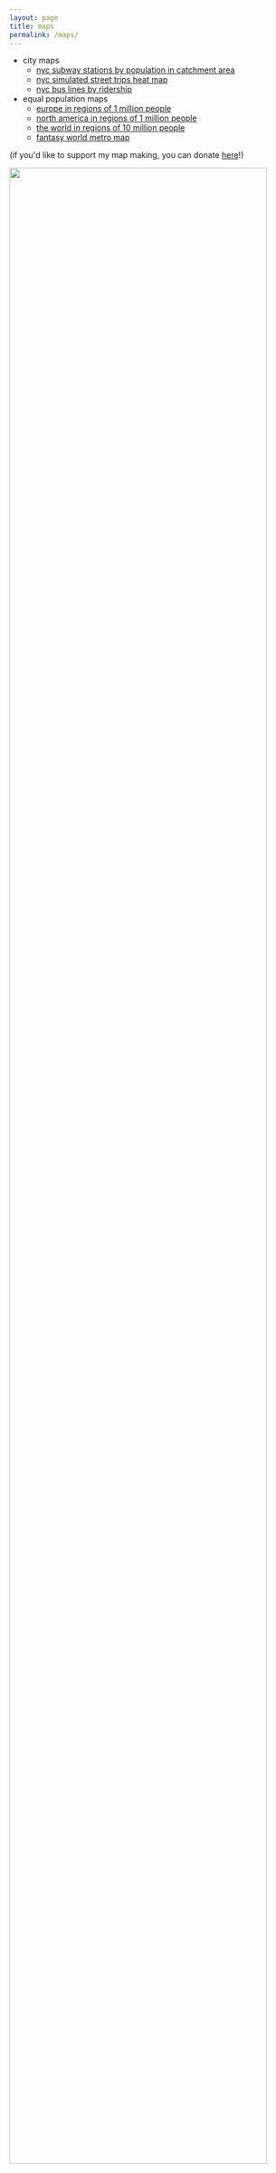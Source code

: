 ```yaml
---
layout: page
title: maps
permalink: /maps/
---
```


- city maps
    - [nyc subway stations by population in catchment area](/assets/nycvoronoi.png)
    - [nyc simulated street trips heat map](/assets/nystreets.png)
    - [nyc bus lines by ridership](/assets/bus.png)
- equal population maps
    - [europe in regions of 1 million people](/assets/euro1m.png)
    - [north america in regions of 1 million people](/assets/na1m.png)
    - [the world in regions of 10 million people](/assets/world10mfull.png)
    - [fantasy world metro map](/assets/worldtrain.png)

(if you'd like to support my map making, you can donate [here](https://ko-fi.com/anitamaps)!)

<img src="../assets/na1m.png" width="95%">
<img src="../assets/euro1m.png" width="95%">
<img src="../assets/nycvoronoi.png" width="95%">
<img src="../assets/nystreets.png" width="95%">


